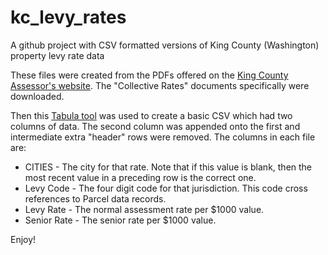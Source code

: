 # kc_levy_rates

A github project with CSV formatted versions of King County (Washington) property levy rate data

These files were created from the PDFs offered on the [King County Assessor's website](https://www.kingcounty.gov/depts/assessor/Reports/levy-rate-info.aspx). The "Collective Rates" documents specifically were downloaded.

Then this [Tabula tool](https://github.com/tabulapdf/tabula) was used to create a basic CSV which had two columns of data. The second column was appended onto the first and intermediate extra "header" rows were removed. The columns in each file are:

* CITIES - The city for that rate. Note that if this value is blank, then the most recent value in a preceding row is the correct one.
* Levy Code - The four digit code for that jurisdiction. This code cross references to Parcel data records.
* Levy Rate - The normal assessment rate per $1000 value.
* Senior Rate - The senior rate per $1000 value.

Enjoy!

